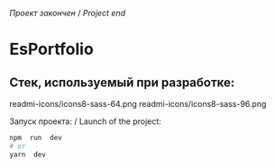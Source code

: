 *Проект закончен* / *Project end*
# EsPortfolio
## Стек, используемый при разработке:
readmi-icons/icons8-sass-64.png
readmi-icons/icons8-sass-96.png

Запуск проекта: / Launch of the project:

  

```bash
npm  run  dev
# or
yarn  dev
```
